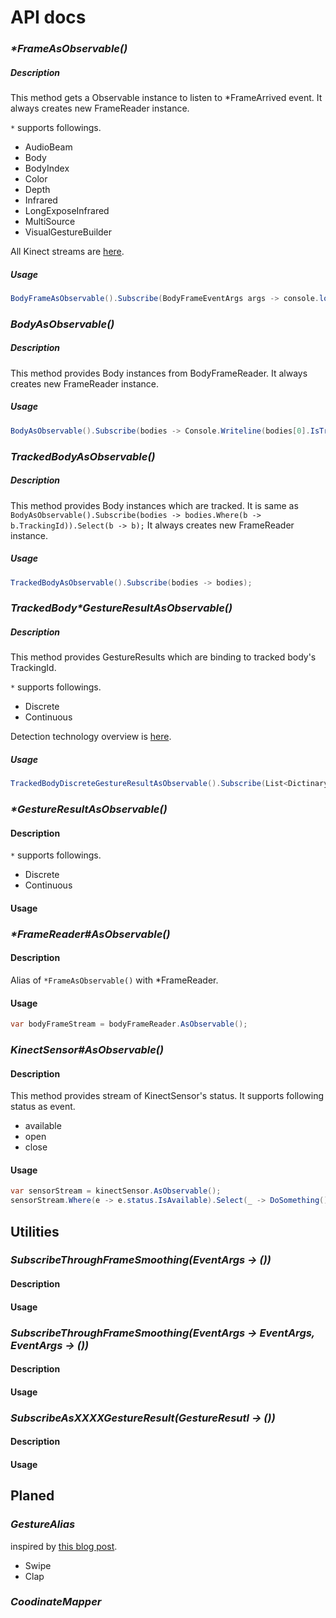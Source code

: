# API docs

### _*FrameAsObservable()_

##### Description

This method gets a Observable instance to listen to \*FrameArrived event.
It always creates new FrameReader instance.

`*` supports followings.
- AudioBeam
- Body
- BodyIndex
- Color
- Depth
- Infrared
- LongExposeInfrared
- MultiSource
- VisualGestureBuilder

All Kinect streams are [here](https://msdn.microsoft.com/ja-jp/library/microsoft.kinect.aspx).

##### Usage

```cs
BodyFrameAsObservable().Subscribe(BodyFrameEventArgs args -> console.log("Event arrived"));
```



### _BodyAsObservable()_

##### Description

This method provides Body instances from BodyFrameReader.
It always creates new FrameReader instance.

##### Usage

```cs
BodyAsObservable().Subscribe(bodies -> Console.Writeline(bodies[0].IsTracked));
```



### _TrackedBodyAsObservable()_

##### Description

This method provides Body instances which are tracked.
It is same as `BodyAsObservable().Subscribe(bodies -> bodies.Where(b -> b.TrackingId)).Select(b -> b);`
It always creates new FrameReader instance.

##### Usage

```cs
TrackedBodyAsObservable().Subscribe(bodies -> bodies);
```



### _TrackedBody*GestureResultAsObservable()_

##### Description

This method provides GestureResults which are binding to tracked body's TrackingId.

`*` supports followings.
- Discrete
- Continuous

Detection technology overview is [here](https://msdn.microsoft.com/en-us/library/dn785523.aspx).

##### Usage

```cs
TrackedBodyDiscreteGestureResultAsObservable().Subscribe(List<Dictinary<String, GestureResult>>, List<Body> -> ())
```



### _*GestureResultAsObservable()_

#### Description

`*` supports followings.
- Discrete
- Continuous

#### Usage



### _*FrameReader#AsObservable()_

#### Description

Alias of `*FrameAsObservable()` with \*FrameReader.

#### Usage

```cs
var bodyFrameStream = bodyFrameReader.AsObservable();
```



### _KinectSensor#AsObservable()_

#### Description

This method provides stream of KinectSensor's status.
It supports following status as event.

- available
- open
- close

#### Usage

```cs
var sensorStream = kinectSensor.AsObservable();
sensorStream.Where(e -> e.status.IsAvailable).Select(_ -> DoSomething());
```



## Utilities

### _SubscribeThroughFrameSmoothing(EventArgs -> ())_

#### Description

#### Usage



### _SubscribeThroughFrameSmoothing(EventArgs -> EventArgs, EventArgs -> ())_

#### Description

#### Usage



### _SubscribeAsXXXXGestureResult(GestureResutl -> ())_

#### Description

#### Usage



## Planed

### _GestureAlias_

inspired by [this blog post](http://mtaulty.com/CommunityServer/blogs/mike_taultys_blog/archive/2014/08/22/kinect-for-windows-sdk-v2-mixing-with-some-reactive-extensions.aspx).

- Swipe
- Clap

### _CoodinateMapper_

